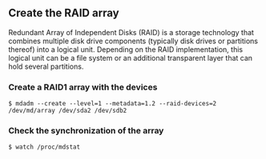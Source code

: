## Create the RAID array

Redundant Array of Independent Disks (RAID) is a storage technology that combines multiple disk drive components (typically disk drives or partitions thereof) into a logical unit. Depending on the RAID implementation, this logical unit can be a file system or an additional transparent layer that can hold several partitions.

### Create a RAID1 array with the devices
```
$ mdadm --create --level=1 --metadata=1.2 --raid-devices=2 /dev/md/array /dev/sda2 /dev/sdb2
```

### Check the synchronization of the array
```
$ watch /proc/mdstat
```
